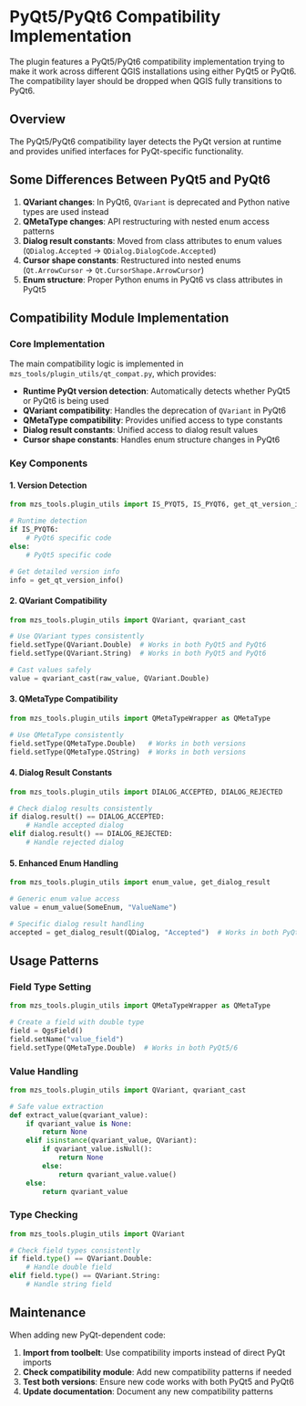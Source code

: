 # PyQt5/PyQt6 Compatibility Implementation

The plugin features a PyQt5/PyQt6 compatibility implementation trying to make it work across different QGIS installations using either PyQt5 or PyQt6. The compatibility layer should be dropped when QGIS fully transitions to PyQt6.

## Overview

The PyQt5/PyQt6 compatibility layer detects the PyQt version at runtime and provides unified interfaces for PyQt-specific functionality.

## Some Differences Between PyQt5 and PyQt6

1. **QVariant changes**: In PyQt6, `QVariant` is deprecated and Python native types are used instead
2. **QMetaType changes**: API restructuring with nested enum access patterns
3. **Dialog result constants**: Moved from class attributes to enum values (`QDialog.Accepted` → `QDialog.DialogCode.Accepted`)
4. **Cursor shape constants**: Restructured into nested enums (`Qt.ArrowCursor` → `Qt.CursorShape.ArrowCursor`)
5. **Enum structure**: Proper Python enums in PyQt6 vs class attributes in PyQt5

## Compatibility Module Implementation

### Core Implementation

The main compatibility logic is implemented in `mzs_tools/plugin_utils/qt_compat.py`, which provides:

- **Runtime PyQt version detection**: Automatically detects whether PyQt5 or PyQt6 is being used
- **QVariant compatibility**: Handles the deprecation of `QVariant` in PyQt6
- **QMetaType compatibility**: Provides unified access to type constants
- **Dialog result constants**: Unified access to dialog result values
- **Cursor shape constants**: Handles enum structure changes in PyQt6

### Key Components

#### 1. Version Detection

```python
from mzs_tools.plugin_utils import IS_PYQT5, IS_PYQT6, get_qt_version_info

# Runtime detection
if IS_PYQT6:
    # PyQt6 specific code
else:
    # PyQt5 specific code

# Get detailed version info
info = get_qt_version_info()
```

#### 2. QVariant Compatibility

```python
from mzs_tools.plugin_utils import QVariant, qvariant_cast

# Use QVariant types consistently
field.setType(QVariant.Double)  # Works in both PyQt5 and PyQt6
field.setType(QVariant.String)  # Works in both PyQt5 and PyQt6

# Cast values safely
value = qvariant_cast(raw_value, QVariant.Double)
```

#### 3. QMetaType Compatibility

```python
from mzs_tools.plugin_utils import QMetaTypeWrapper as QMetaType

# Use QMetaType consistently
field.setType(QMetaType.Double)   # Works in both versions
field.setType(QMetaType.QString)  # Works in both versions
```

#### 4. Dialog Result Constants

```python
from mzs_tools.plugin_utils import DIALOG_ACCEPTED, DIALOG_REJECTED

# Check dialog results consistently
if dialog.result() == DIALOG_ACCEPTED:
    # Handle accepted dialog
elif dialog.result() == DIALOG_REJECTED:
    # Handle rejected dialog
```

#### 5. Enhanced Enum Handling

```python
from mzs_tools.plugin_utils import enum_value, get_dialog_result

# Generic enum value access
value = enum_value(SomeEnum, "ValueName")

# Specific dialog result handling
accepted = get_dialog_result(QDialog, "Accepted")  # Works in both PyQt5/6
```

## Usage Patterns

### Field Type Setting

```python
from mzs_tools.plugin_utils import QMetaTypeWrapper as QMetaType

# Create a field with double type
field = QgsField()
field.setName("value_field")
field.setType(QMetaType.Double)  # Works in both PyQt5/6
```

### Value Handling

```python
from mzs_tools.plugin_utils import QVariant, qvariant_cast

# Safe value extraction
def extract_value(qvariant_value):
    if qvariant_value is None:
        return None
    elif isinstance(qvariant_value, QVariant):
        if qvariant_value.isNull():
            return None
        else:
            return qvariant_value.value()
    else:
        return qvariant_value
```

### Type Checking

```python
from mzs_tools.plugin_utils import QVariant

# Check field types consistently
if field.type() == QVariant.Double:
    # Handle double field
elif field.type() == QVariant.String:
    # Handle string field
```

## Maintenance

When adding new PyQt-dependent code:

1. **Import from toolbelt**: Use compatibility imports instead of direct PyQt imports
2. **Check compatibility module**: Add new compatibility patterns if needed
3. **Test both versions**: Ensure new code works with both PyQt5 and PyQt6
4. **Update documentation**: Document any new compatibility patterns
